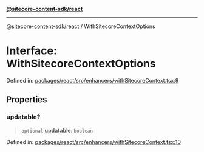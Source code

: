 [**@sitecore-content-sdk/react**](../README.md)

***

[@sitecore-content-sdk/react](../README.md) / WithSitecoreContextOptions

# Interface: WithSitecoreContextOptions

Defined in: [packages/react/src/enhancers/withSitecoreContext.tsx:9](https://github.com/Sitecore/content-sdk/blob/8b95896c4f9d2f6a2c452ee63406a9f69e9ab407/packages/react/src/enhancers/withSitecoreContext.tsx#L9)

## Properties

### updatable?

> `optional` **updatable**: `boolean`

Defined in: [packages/react/src/enhancers/withSitecoreContext.tsx:10](https://github.com/Sitecore/content-sdk/blob/8b95896c4f9d2f6a2c452ee63406a9f69e9ab407/packages/react/src/enhancers/withSitecoreContext.tsx#L10)
